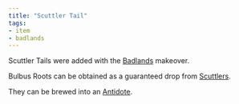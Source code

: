 ```yaml
---
title: "Scuttler Tail"
tags:
- item
- badlands
---
```


Scuttler Tails were added with the [Badlands](notes/makeover/badlands) makeover.

Bulbus Roots can be obtained as a guaranteed drop from [Scuttlers](notes/mob/scuttler).  

They can be brewed into an [Antidote](notes/item/antidote). 


